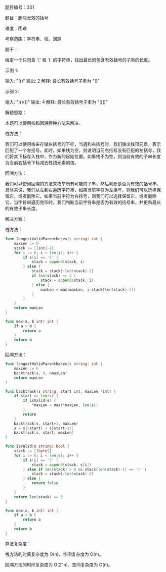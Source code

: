 题目编号：301

题目：删除无效的括号

难度：困难

考察范围：字符串、栈、回溯

题干：

给定一个只包含 '(' 和 ')' 的字符串，找出最长的包含有效括号的子串的长度。

示例 1:

输入: "(()"
输出: 2
解释: 最长有效括号子串为 "()"

示例 2:

输入: ")()())"
输出: 4
解释: 最长有效括号子串为 "()()"

解题思路：

本题可以使用栈和回溯两种方法来解决。

栈方法：

我们可以使用栈来存储左括号的下标，当遇到右括号时，我们弹出栈顶元素，表示匹配了一个左括号。此时，如果栈为空，则说明当前右括号没有匹配的左括号，我们将其下标存入栈中，作为新的起始位置。如果栈不为空，则当前有效的子串长度为当前右括号下标减去栈顶元素的值。

回溯方法：

我们可以使用回溯的方法来枚举所有可能的子串，然后判断是否为有效的括号串。具体来说，我们从左到右遍历字符串，如果当前字符为左括号，则我们可以选择保留它，或者删除它。如果当前字符为右括号，则我们可以选择保留它，或者删除它。当字符串遍历完毕时，我们判断当前字符串是否为有效的括号串，并更新最长的有效子串长度。

解决方案：

栈方法：

```go
func longestValidParentheses(s string) int {
    maxLen := 0
    stack := []int{-1}
    for i := 0; i < len(s); i++ {
        if s[i] == '(' {
            stack = append(stack, i)
        } else {
            stack = stack[:len(stack)-1]
            if len(stack) == 0 {
                stack = append(stack, i)
            } else {
                maxLen = max(maxLen, i-stack[len(stack)-1])
            }
        }
    }
    return maxLen
}

func max(a, b int) int {
    if a > b {
        return a
    }
    return b
}
```

回溯方法：

```go
func longestValidParentheses(s string) int {
    maxLen := 0
    backtrack(s, 0, &maxLen)
    return maxLen
}

func backtrack(s string, start int, maxLen *int) {
    if start == len(s) {
        if isValid(s) {
            *maxLen = max(*maxLen, len(s))
        }
        return
    }
    backtrack(s, start+1, maxLen)
    s = s[:start] + s[start+1:]
    backtrack(s, start, maxLen)
}

func isValid(s string) bool {
    stack := []byte{}
    for i := 0; i < len(s); i++ {
        if s[i] == '(' {
            stack = append(stack, s[i])
        } else if len(stack) > 0 && stack[len(stack)-1] == '(' {
            stack = stack[:len(stack)-1]
        } else {
            return false
        }
    }
    return len(stack) == 0
}

func max(a, b int) int {
    if a > b {
        return a
    }
    return b
}
```

算法复杂度：

栈方法的时间复杂度为 O(n)，空间复杂度为 O(n)。

回溯方法的时间复杂度为 O(2^n)，空间复杂度为 O(n)。